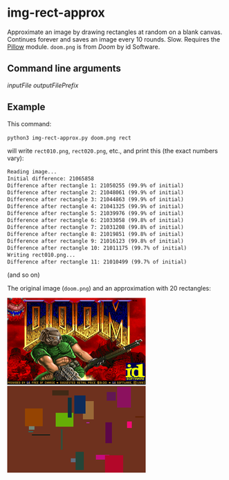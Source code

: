 # img-rect-approx
Approximate an image by drawing rectangles at random on a blank canvas. Continues forever and saves an image every 10 rounds. Slow. Requires the [Pillow](https://python-pillow.org) module. `doom.png` is from *Doom* by id Software.

## Command line arguments
*inputFile outputFilePrefix*

## Example
This command:

`python3 img-rect-approx.py doom.png rect`

will write `rect010.png`, `rect020.png`, etc., and print this (the exact numbers vary):

```
Reading image...
Initial difference: 21065858
Difference after rectangle 1: 21050255 (99.9% of initial)
Difference after rectangle 2: 21048061 (99.9% of initial)
Difference after rectangle 3: 21044863 (99.9% of initial)
Difference after rectangle 4: 21041325 (99.9% of initial)
Difference after rectangle 5: 21039976 (99.9% of initial)
Difference after rectangle 6: 21033058 (99.8% of initial)
Difference after rectangle 7: 21031208 (99.8% of initial)
Difference after rectangle 8: 21019851 (99.8% of initial)
Difference after rectangle 9: 21016123 (99.8% of initial)
Difference after rectangle 10: 21011175 (99.7% of initial)
Writing rect010.png...
Difference after rectangle 11: 21010499 (99.7% of initial)
```

(and so on)

The original image (`doom.png`) and an approximation with 20 rectangles:

![Doom title screen](doom.png)
![a few small colourful rectangles on a brown background](doom-20rect.png)
